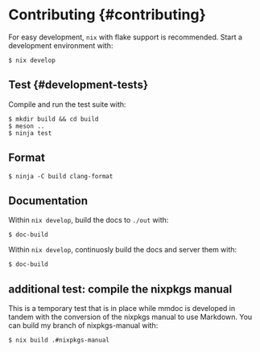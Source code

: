 # Contributing {#contributing}

For easy development, `nix` with flake support is recommended. Start a development environment with:

```ShellSession
$ nix develop
```

## Test {#development-tests}

Compile and run the test suite with:

```ShellSession
$ mkdir build && cd build
$ meson ..
$ ninja test
```

## Format

```ShellSession
$ ninja -C build clang-format
```

## Documentation

Within `nix develop`, build the docs to `./out` with:

```ShellSession
$ doc-build
```

Within `nix develop`, continuosly build the docs and server them with:

```ShellSession
$ doc-build
```

## additional test: compile the nixpkgs manual

This is a temporary test that is in place while mmdoc is developed in tandem with the conversion of the nixpkgs manual to use Markdown. You can build my branch of nixpkgs-manual with:

```ShellSession
$ nix build .#nixpkgs-manual
```
